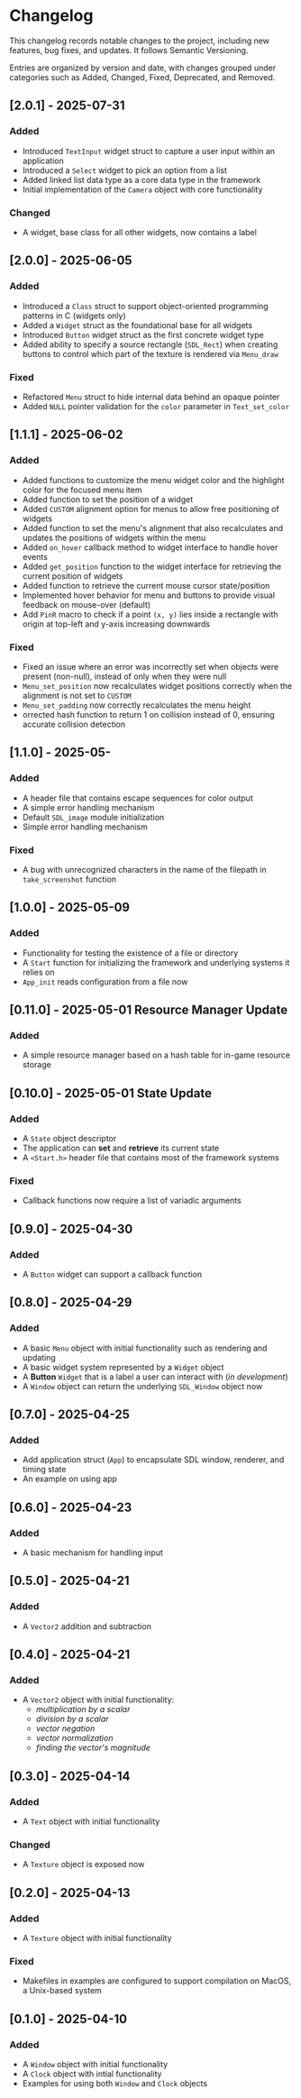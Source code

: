 # Changelog

This changelog records notable changes to the project, including new features, bug fixes, and updates. It follows Semantic Versioning.

Entries are organized by version and date, with changes grouped under categories such as Added, Changed, Fixed, Deprecated, and Removed.

## [2.0.1] - 2025-07-31

### Added
- Introduced `TextInput` widget struct to capture a user input within an application
- Introduced a `Select` widget to pick an option from a list
- Added linked list data type as a core data type in the framework
- Initial implementation of the `Camera` object with core functionality

### Changed
- A widget, base class for all other widgets, now contains a label

## [2.0.0] - 2025-06-05

### Added
- Introduced a `Class` struct to support object-oriented programming patterns in C (widgets only)
- Added a `Widget` struct as the foundational base for all widgets
- Introduced `Button` widget struct as the first concrete widget type
- Added ability to specify a source rectangle (`SDL_Rect`) when creating buttons to control which part of the texture is rendered via `Menu_draw`

### Fixed
- Refactored `Menu` struct to hide internal data behind an opaque pointer
- Added `NULL` pointer validation for the `color` parameter in `Text_set_color`

## [1.1.1] - 2025-06-02

### Added
- Added functions to customize the menu widget color and the highlight color for the focused menu item
- Added function to set the position of a widget
- Added `CUSTOM` alignment option for menus to allow free positioning of widgets
- Added function to set the menu's alignment that also recalculates and updates the positions of widgets within the menu
- Added  `on_hover` callback method to widget interface to handle hover events
- Added `get_position` function to the widget interface for retrieving the current position of widgets
- Added function to retrieve the current mouse cursor state/position
- Implemented hover behavior for menu and buttons to provide visual feedback on mouse-over (default)
- Add `PinR` macro to check if a point `(x, y)` lies inside a rectangle with origin at top-left and y-axis increasing downwards

### Fixed
- Fixed an issue where an error was incorrectly set when objects were present (non-null), instead of only when they were null
- `Menu_set_position` now recalculates widget positions correctly when the alignment is not set to `CUSTOM`
- `Menu_set_padding` now correctly recalculates the menu height
- orrected hash function to return 1 on collision instead of 0, ensuring accurate collision detection

## [1.1.0] - 2025-05-

### Added
- A header file that contains escape sequences for color output
- A simple error handling mechanism
- Default `SDL_image` module initialization
- Simple error handling mechanism

### Fixed
- A bug with unrecognized characters in the name of the filepath in `take_screenshot` function

## [1.0.0] - 2025-05-09

### Added
- Functionality for testing the existence of a file or directory
- A `Start` function for initializing the framework and underlying systems it relies on
- `App_init` reads configuration from a file now

## [0.11.0] - 2025-05-01 Resource Manager Update

### Added
- A simple resource manager based on a hash table for in-game resource storage

## [0.10.0] - 2025-05-01 State Update

### Added
- A `State` object descriptor
- The application can **set** and **retrieve** its current state
- A `<Start.h>` header file that contains most of the framework systems

### Fixed
- Callback functions now require a list of variadic arguments

## [0.9.0] - 2025-04-30

### Added
- A `Button` widget can support a callback function

## [0.8.0] - 2025-04-29

### Added
- A basic `Menu` object with initial functionality such as rendering and updating
- A basic widget system represented by a `Widget` object
- A **Button** `Widget` that is a label a user can interact with (*in development*)
- A `Window` object can return the underlying `SDL_Window` object now

## [0.7.0] - 2025-04-25

### Added
- Add application struct (`App`) to encapsulate SDL window, renderer, and timing state
- An example on using app

## [0.6.0] - 2025-04-23

### Added
- A basic mechanism for handling input

## [0.5.0] - 2025-04-21

### Added
- A `Vector2` addition and subtraction

## [0.4.0] - 2025-04-21

### Added
- A `Vector2` object with initial functionality: 
  - *multiplication by a scalar*
  - *division by a scalar*
  - *vector negation*
  - *vector normalization*
  - *finding the vector's magnitude*

## [0.3.0] - 2025-04-14

### Added
- A `Text` object with initial functionality

### Changed
- A `Texture` object is exposed now

## [0.2.0] - 2025-04-13

### Added
- A `Texture` object with initial functionality

### Fixed
- Makefiles in examples are configured to support compilation on MacOS, a Unix-based system

## [0.1.0] - 2025-04-10

### Added
- A `Window` object with initial functionality
- A `Clock` object with intial functionality
- Examples for using both `Window` and `Clock` objects
